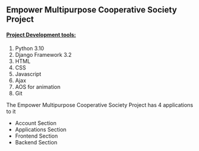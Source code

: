 <h2>Empower Multipurpose Cooperative Society Project</h2>

<h4><u>Project Development tools:</u></h4>

<ol>
<li>Python 3.10</li>
<li>Django Framework 3.2</li>
<li>HTML</li>
<li>CSS</li>
<li>Javascript</li>
<li>Ajax</li>
<li>AOS for animation</li>
<li>Git</li>
</ol>

<p>The Empower Multipurpose Cooperative Society Project has 4 applications to it</p>
<ul>
<li>Account Section</li>
<li>Applications Section</li>
<li>Frontend Section</li>
<li>Backend Section</li>
</ul>




